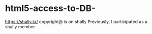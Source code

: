 # html5-access-to-DB-
https://shally.kr/
copyright@ is on shally
Previously, I participated as a shally member.
